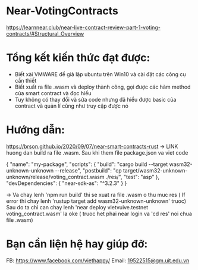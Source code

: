 # Near-VotingContracts
https://learnnear.club/near-live-contract-review-part-1-voting-contracts/#Structural_Overview
# Tổng kết kiến thức đạt được:
- Biết xài VMWARE để giả lập ubuntu trên Win10 và cài đặt các công cụ cần thiết
- Biết xuất ra file .wasm và deploy thành công, gọi được các hàm method của smart contract và đọc hiểu
- Tuy không có thay đổi và sửa code nhưng đã hiểu được basic của contract và quản lí cũng như truy cập được nó

# Hướng dẫn:
https://brson.github.io/2020/09/07/near-smart-contracts-rust  -> LINK huong dan build ra file .wasm.
 Sau khi them file package.json va viet code 

{
    "name": "my-package",
    "scripts": {
        "build": "cargo build --target wasm32-unknown-unknown --release",
        "postbuild": "cp target/wasm32-unknown-unknown/release/voting_contract.wasm ./res/",
        "test": "asp"
    },
    "devDependencies": {
        "near-sdk-as": "^3.2.3"
    }
}
  
  -> Va chay lenh   'npm run build'   thi se xuat ra file .wasm o thu muc res
  ( If error thi chay lenh 'rustup target add wasm32-unknown-unknown' truoc)
  Sau do ta chi can chay lenh    'near deploy vietvuive.testnet voting_contract.wasm' la oke 
  ( truoc het phai near login va 'cd res' noi chua file .wasm)
# Bạn cần liện hệ hay giúp đỡ: 
  FB: https://www.facebook.com/viethappy/
  Email: 19522515@gm.uit.edu.vn
